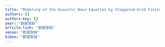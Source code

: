 ```yaml
---
title: "Modeling of the Acoustic Wave Equation by Staggered‐Grid Finite‐Difference Schemes with High‐Order Temporal and Spatial Accuracy"
authors: []
authors-key: []
year: "数据暂缺"
article-link: "数据暂缺"
venue: "数据暂缺"
bibex: "数据暂缺"
---
```

